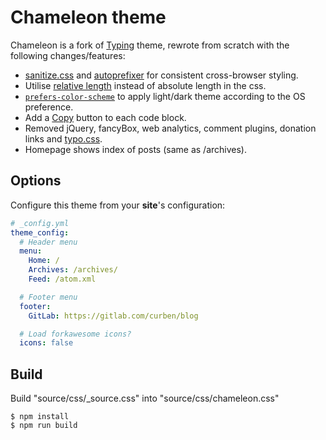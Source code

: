# Chameleon theme

Chameleon is a fork of [Typing](https://github.com/geekplux/hexo-theme-typing) theme, rewrote from scratch with the following changes/features:

- [sanitize.css](https://github.com/csstools/sanitize.css/) and [autoprefixer](https://github.com/csstools/sanitize.css/) for consistent cross-browser styling.
- Utilise [relative length](https://www.w3schools.com/CSSref/css_units.asp) instead of absolute length in the css.
- [`prefers-color-scheme`](https://developer.mozilla.org/en-US/docs/Web/CSS/@media/prefers-color-scheme) to apply light/dark theme according to the OS preference.
- Add a [Copy](https://clipboardjs.com/) button to each code block.
- Removed jQuery, fancyBox, web analytics, comment plugins, donation links and [typo.css](https://github.com/sofish/typo.css).
- Homepage shows index of posts (same as /archives).

## Options

Configure this theme from your **site**'s configuration:

``` yml
# _config.yml
theme_config:
  # Header menu
  menu:
    Home: /
    Archives: /archives/
    Feed: /atom.xml

  # Footer menu
  footer:
    GitLab: https://gitlab.com/curben/blog

  # Load forkawesome icons?
  icons: false
```

## Build

Build "source/css/_source.css" into "source/css/chameleon.css"

```
$ npm install
$ npm run build
```
